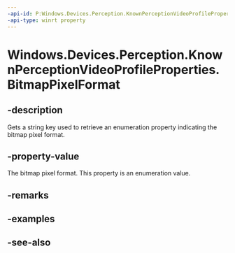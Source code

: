 ----api-id: P:Windows.Devices.Perception.KnownPerceptionVideoProfileProperties.BitmapPixelFormat
-api-type: winrt property
---<!-- Property syntaxpublic string BitmapPixelFormat { get; }--># Windows.Devices.Perception.KnownPerceptionVideoProfileProperties.BitmapPixelFormat## -descriptionGets a string key used to retrieve an enumeration property indicating the bitmap pixel format.## -property-valueThe bitmap pixel format. This property is an enumeration value.## -remarks## -examples## -see-also